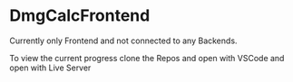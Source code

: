 # DmgCalcFrontend

Currently only Frontend and not connected to any Backends.

To view the current progress clone the Repos and open with VSCode and open with Live Server
